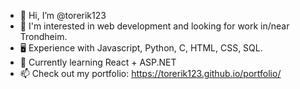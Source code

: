 - 👋 Hi, I’m @torerik123
- 👀 I'm interested in web development and looking for work in/near Trondheim.
- :desktop_computer: Experience with Javascript, Python, C, HTML, CSS, SQL.
- 🌱 Currently learning React + ASP.NET
- 📫 Check out my portfolio: https://torerik123.github.io/portfolio/

<!---
torerik123/torerik123 is a ✨ special ✨ repository because its `README.md` (this file) appears on your GitHub profile.
You can click the Preview link to take a look at your changes.
--->
